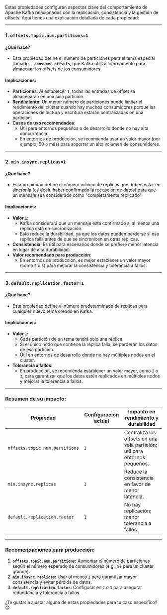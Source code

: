Estas propiedades configuran aspectos clave del comportamiento de Apache Kafka relacionados con la replicación, consistencia y la gestión de offsets. Aquí tienes una explicación detallada de cada propiedad:

---

### **1. `offsets.topic.num.partitions=1`**
#### **¿Qué hace?**
- Esta propiedad define el número de particiones para el tema especial llamado **`__consumer_offsets`**, que Kafka utiliza internamente para almacenar los offsets de los consumidores.

#### **Implicaciones:**
- **Particiones**: Al establecer `1`, todas las entradas de offset se almacenarán en una sola partición.
- **Rendimiento**: Un menor número de particiones puede limitar el rendimiento del clúster cuando hay muchos consumidores porque las operaciones de lectura y escritura estarán centralizadas en una partición.
- **Casos de uso recomendados**:
  - Útil para entornos pequeños o de desarrollo donde no hay alta concurrencia.
  - En entornos de producción, se recomienda usar un valor mayor (por ejemplo, 50 o más) para soportar un alto volumen de consumidores.

---

### **2. `min.insync.replicas=1`**
#### **¿Qué hace?**
- Esta propiedad define el número mínimo de réplicas que deben estar en sincronía (es decir, haber confirmado la recepción de datos) para que un mensaje sea considerado como "completamente replicado".

#### **Implicaciones:**
- **Valor `1`**:
  - Kafka considerará que un mensaje está confirmado si al menos una réplica está en sincronización.
  - Esto reduce la durabilidad, ya que los datos pueden perderse si esa réplica falla antes de que se sincronicen en otras réplicas.
- **Consistencia**: Es útil para escenarios donde se prefiere menor latencia en lugar de alta durabilidad.
- **Valor recomendado para producción**:
  - En entornos de producción, es mejor establecer un valor mayor (como `2` o `3`) para mejorar la consistencia y tolerancia a fallos.

---

### **3. `default.replication.factor=1`**
#### **¿Qué hace?**
- Esta propiedad define el número predeterminado de réplicas para cualquier nuevo tema creado en Kafka.

#### **Implicaciones:**
- **Valor `1`**:
  - Cada partición de un tema tendrá solo una réplica.
  - Si el único nodo que contiene la réplica falla, se perderán los datos de esa partición.
  - Útil en entornos de desarrollo donde no hay múltiples nodos en el clúster.
- **Tolerancia a fallos**:
  - En producción, se recomienda establecer un valor mayor, como `2` o `3`, para garantizar que los datos estén replicados en múltiples nodos y mejorar la tolerancia a fallos.

---

### **Resumen de su impacto:**
| **Propiedad**              | **Configuración actual** | **Impacto en rendimiento y durabilidad**                              |
|----------------------------|--------------------------|------------------------------------------------------------------------|
| `offsets.topic.num.partitions` | `1`                      | Centraliza los offsets en una sola partición; útil para entornos pequeños. |
| `min.insync.replicas`      | `1`                      | Reduce la consistencia en favor de menor latencia.                     |
| `default.replication.factor` | `1`                      | No hay replicación; menor tolerancia a fallos.                         |

---

### **Recomendaciones para producción:**
1. **`offsets.topic.num.partitions`:** Aumentar el número de particiones según el número esperado de consumidores (e.g., `50` para un clúster grande).
2. **`min.insync.replicas`:** Usar al menos `2` para garantizar mayor consistencia y evitar pérdida de datos.
3. **`default.replication.factor`:** Configurar en `2` o `3` para asegurar redundancia y tolerancia a fallos.

¿Te gustaría ajustar alguna de estas propiedades para tu caso específico? 😊
